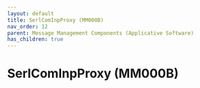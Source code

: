 ```yaml
---
layout: default
title: SerlComInpProxy (MM000B)
nav_order: 12
parent: Message Management Components (Applicative Software)
has_children: true
---
```

# SerlComInpProxy (MM000B)
